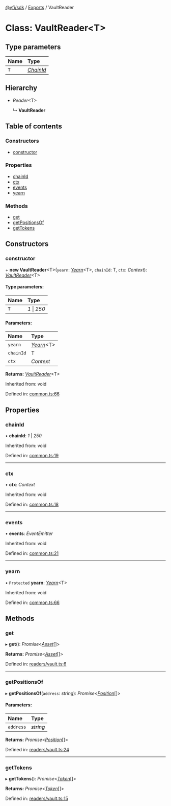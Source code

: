 [@yfi/sdk](../README.md) / [Exports](../modules.md) / VaultReader

# Class: VaultReader<T\>

## Type parameters

Name | Type |
:------ | :------ |
`T` | [*ChainId*](../modules.md#chainid) |

## Hierarchy

* *Reader*<T\>

  ↳ **VaultReader**

## Table of contents

### Constructors

- [constructor](vaultreader.md#constructor)

### Properties

- [chainId](vaultreader.md#chainid)
- [ctx](vaultreader.md#ctx)
- [events](vaultreader.md#events)
- [yearn](vaultreader.md#yearn)

### Methods

- [get](vaultreader.md#get)
- [getPositionsOf](vaultreader.md#getpositionsof)
- [getTokens](vaultreader.md#gettokens)

## Constructors

### constructor

\+ **new VaultReader**<T\>(`yearn`: [*Yearn*](yearn.md)<T\>, `chainId`: T, `ctx`: *Context*): [*VaultReader*](vaultreader.md)<T\>

#### Type parameters:

Name | Type |
:------ | :------ |
`T` | *1* \| *250* |

#### Parameters:

Name | Type |
:------ | :------ |
`yearn` | [*Yearn*](yearn.md)<T\> |
`chainId` | T |
`ctx` | *Context* |

**Returns:** [*VaultReader*](vaultreader.md)<T\>

Inherited from: void

Defined in: [common.ts:66](https://github.com/yearn/yearn-sdk/blob/92195f7/src/common.ts#L66)

## Properties

### chainId

• **chainId**: *1* \| *250*

Inherited from: void

Defined in: [common.ts:19](https://github.com/yearn/yearn-sdk/blob/92195f7/src/common.ts#L19)

___

### ctx

• **ctx**: *Context*

Inherited from: void

Defined in: [common.ts:18](https://github.com/yearn/yearn-sdk/blob/92195f7/src/common.ts#L18)

___

### events

• **events**: *EventEmitter*

Inherited from: void

Defined in: [common.ts:21](https://github.com/yearn/yearn-sdk/blob/92195f7/src/common.ts#L21)

___

### yearn

• `Protected` **yearn**: [*Yearn*](yearn.md)<T\>

Inherited from: void

Defined in: [common.ts:66](https://github.com/yearn/yearn-sdk/blob/92195f7/src/common.ts#L66)

## Methods

### get

▸ **get**(): *Promise*<[*Asset*](../modules.md#asset)[]\>

**Returns:** *Promise*<[*Asset*](../modules.md#asset)[]\>

Defined in: [readers/vault.ts:6](https://github.com/yearn/yearn-sdk/blob/92195f7/src/readers/vault.ts#L6)

___

### getPositionsOf

▸ **getPositionsOf**(`address`: *string*): *Promise*<[*Position*](../interfaces/position.md)[]\>

#### Parameters:

Name | Type |
:------ | :------ |
`address` | *string* |

**Returns:** *Promise*<[*Position*](../interfaces/position.md)[]\>

Defined in: [readers/vault.ts:24](https://github.com/yearn/yearn-sdk/blob/92195f7/src/readers/vault.ts#L24)

___

### getTokens

▸ **getTokens**(): *Promise*<[*Token*](../interfaces/token.md)[]\>

**Returns:** *Promise*<[*Token*](../interfaces/token.md)[]\>

Defined in: [readers/vault.ts:15](https://github.com/yearn/yearn-sdk/blob/92195f7/src/readers/vault.ts#L15)
